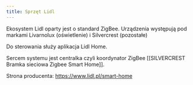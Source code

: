 ```yaml
---
title: Sprzęt Lidl
---
```


Ekosystem Lidl oparty jest o standard ZigBee. Urządzenia występują pod markami Livarnolux (oświetlenie) i Silvercrest (pozostałe)

Do sterowania służy aplikacja Lidl Home.

Sercem systemu jest centralka czyli koordynator ZigBee [[SILVERCREST Bramka sieciowa Zigbee Smart Home]].

Strona producenta: https://www.lidl.pl/smart-home
